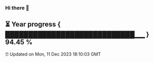 ### Hi there 👋
⏳ Year progress { ████████████████████████████▁▁ } 94.45 %
---
⏰ Updated on Mon, 11 Dec 2023 18:10:03 GMT

